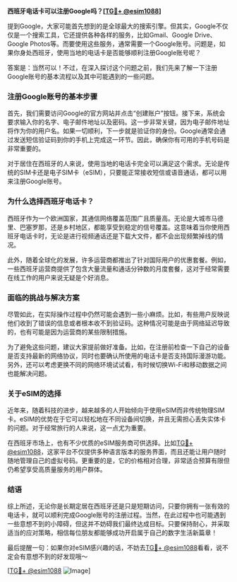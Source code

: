 **西班牙电话卡可以注册Google吗？[[TG💪+ @esim1088](https://t.me/s/esim1088)]**

提到Google，大家可能首先想到的是全球最大的搜索引擎。但其实，Google不仅仅是一个搜索工具，它还提供各种各样的服务，比如Gmail、Google Drive、Google Photos等。而要使用这些服务，通常需要一个Google账号。问题是，如果你身处西班牙，使用当地的电话卡是否能够顺利注册Google账号呢？

答案是：当然可以！不过，在深入探讨这个问题之前，我们先来了解一下注册Google账号的基本流程以及其中可能遇到的一些问题。

### 注册Google账号的基本步骤

首先，我们需要访问Google的官方网站并点击“创建账户”按钮。接下来，系统会要求输入你的名字、电子邮件地址以及密码。这一步非常关键，因为电子邮件地址将作为你的用户名。如果一切顺利，下一步就是验证你的身份。Google通常会通过发送短信验证码到你的手机上完成这一环节。因此，确保你有可用的手机号码是非常重要的。

对于居住在西班牙的人来说，使用当地的电话卡完全可以满足这个需求。无论是传统的SIM卡还是电子SIM卡（eSIM），只要能正常接收短信或语音通话，都可以用来注册Google账号。

### 为什么选择西班牙电话卡？

西班牙作为一个欧洲国家，其通信网络覆盖范围广且质量高。无论是大城市马德里、巴塞罗那，还是乡村地区，都能享受到稳定的信号覆盖。这意味着当你使用西班牙电话卡时，无论是进行视频通话还是下载大文件，都不会出现频繁掉线的情况。

此外，随着全球化的发展，许多运营商都推出了针对国际用户的优惠套餐。例如，一些西班牙运营商提供了包含大量流量和通话分钟数的月度套餐，这对于经常需要在线工作的用户来说无疑是个好消息。

### 面临的挑战与解决方案

尽管如此，在实际操作过程中仍然可能会遇到一些小麻烦。比如，有些用户反映说他们收到了错误的信息或者根本收不到验证码。这种情况可能是由于网络延迟导致的，也有可能是因为运营商的某些限制措施。

为了避免这些问题，建议大家提前做好准备。比如，在注册前检查一下自己的设备是否支持最新的网络协议，同时也要确认所使用的电话卡是否支持国际漫游功能。另外，还可以考虑更换不同的网络环境试试看，有时候切换Wi-Fi和移动数据之间也能解决问题。

### 关于eSIM的选择

近年来，随着科技的进步，越来越多的人开始倾向于使用eSIM而非传统物理SIM卡。eSIM的优势在于它可以轻松地在不同设备间切换，并且无需担心丢失实体卡的问题。对于经常旅行的人来说，这一点尤为重要。

在西班牙市场上，也有不少优质的eSIM服务商可供选择。比如[TG💪+ @esim1088](https://t.me/s/esim1088)，这家平台不仅提供多种语言版本的服务界面，而且还能让用户随时随地管理自己的虚拟号码。更重要的是，它的价格相对合理，非常适合预算有限但仍希望享受高质量服务的用户群体。

### 结语

综上所述，无论你是长期定居在西班牙还是只是短期访问，只要你拥有一张有效的电话卡，就可以顺利完成Google账号的注册过程。当然，在此过程中也可能遇到一些意想不到的小障碍，但这并不妨碍我们最终达成目标。只要保持耐心，并采取适当的应对策略，相信每位朋友都能够成功开启属于自己的数字生活新篇章！

最后提醒一句：如果你对eSIM感兴趣的话，不妨去[TG💪+ @esim1088](https://t.me/s/esim1088)看看，说不定会有意想不到的好发现哦～ 

[[TG💪+ @esim1088](https://t.me/s/esim1088) ![Image](https://i.postimg.cc/4NQfJmqS/Snipaste-2025-05-13-00-14-12.png)]